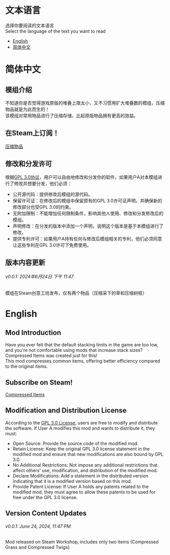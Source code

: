 # 文本语言

选择你要阅读的文本语言<br>Select the language of the text you want to read  

- [English](#english)
- [简体中文](#简体中文)

# 简体中文

## 模组介绍

不知道你是否觉得游戏原版的堆叠上限太小，又不习惯用扩大堆叠数的模组，压缩物品就是为此而生的！  
该模组对常用物品进行了压缩存储，比起原版物品拥有更高的效益。

## 在Steam上订阅！

[压缩物品](https://steamcommunity.com/sharedfiles/filedetails/?id=3274583874)

## 修改和分发许可

根据[GPL 3.0协议](LICENSE.txt)，用户可以自由地修改和分发你的软件，如果用户A对本模组进行了修改并想要分发，他们必须：

- 公开源代码：提供修改后模组的源代码。
- 保留许可证：在修改后的模组中保留原有的GPL 3.0许可证声明，并确保新的修改部分也受GPL 3.0的约束。
- 无附加限制：不能增加任何限制条件，影响其他人使用、修改和分发修改后的模组。
- 声明修改：在分发的版本中添加一个声明，说明这个版本是基于本模组进行了修改。
- 提供专利许可：如果用户A持有任何与修改后模组相关的专利，他们必须同意让这些专利在GPL 3.0许可下免费使用。

## 版本内容更新

###### v0.0.1: 2024年6月24日 下午 11:47

模组在Steam创意工坊发布，仅有两个物品（压缩采下的草和压缩树枝）

# English

## Mod Introduction

Have you ever felt that the default stacking limits in the game are too low, and you're not comfortable using mods that increase stack sizes? Compressed Items was created just for this!  
This mod compresses common items, offering better efficiency compared to the original items.

## Subscribe on Steam!

[Compressed Items](https://steamcommunity.com/sharedfiles/filedetails/?id=3274583874)

## Modification and Distribution License

According to the [GPL 3.0 License](LICENSE.txt), users are free to modify and distribute the software. If User A modifies this mod and wants to distribute it, they must:

- Open Source: Provide the source code of the modified mod.
- Retain License: Keep the original GPL 3.0 license statement in the modified mod and ensure that new modifications are also bound by GPL 3.0.
- No Additional Restrictions: Not impose any additional restrictions that affect others' use, modification, and distribution of the modified mod.
- Declare Modifications: Add a statement in the distributed version indicating that it is a modified version based on this mod.
- Provide Patent License: If User A holds any patents related to the modified mod, they must agree to allow these patents to be used for free under the GPL 3.0 license.

## Version Content Updates

###### v0.0.1: June 24, 2024, 11:47 PM

Mod released on Steam Workshop, includes only two items (Compressed Grass and Compressed Twigs)
